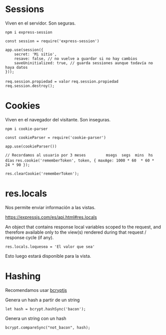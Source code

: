 # Sessions

Viven en el servidor. Son seguras.

`npm i express-session`

`const session = require('express-session')`

```
app.use(session({
    secret: 'Mi sitio',
    resave: false, // no vuelve a guardar si no hay cambios
    saveUninitialized: true, // guarda sessiones aunque todavía no haya datos
}));
```

`req.session.propiedad = valor`
`req.session.propiedad`
`req.session.destroy();`

# Cookies

Viven en el navegador del visitante. Son inseguras.

`npm i cookie-parser`

`const cookieParser = require('cookie-parser')`

`app.use(cookieParser())`

`// Recordamos al usuario por 3 meses         msegs  segs  mins  hs   días`
`res.cookie('rememberToken', token, { maxAge: 1000 * 60  * 60 *  24 * 90 });`

`res.clearCookie('rememberToken');`

# res.locals

Nos permite enviar información a las vistas.

https://expressjs.com/es/api.html#res.locals

An object that contains response local variables scoped to the request, and therefore available only to the view(s) rendered during that request / response cycle (if any).

`res.locals.loquesea = 'El valor que sea'`

Esto luego estará disponible para la vista.

# Hashing

Recomendamos usar [bcryptjs](https://www.npmjs.com/package/bcryptjs)

Genera un hash a partir de un string

`let hash = bcrypt.hashSync('bacon');`

Genera un string con un hash

`bcrypt.compareSync("not_bacon", hash);`
